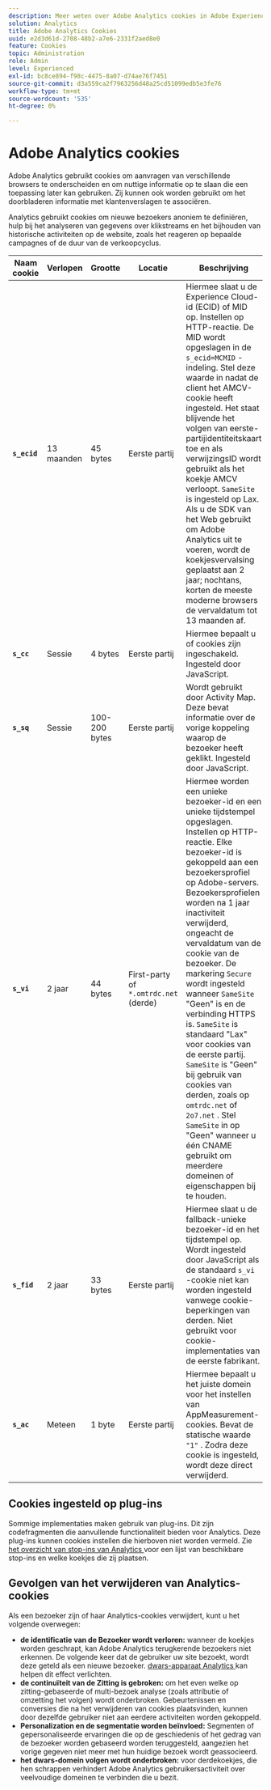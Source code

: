 ```yaml
---
description: Meer weten over Adobe Analytics cookies in Adobe Experience Cloud?
solution: Analytics
title: Adobe Analytics Cookies
uuid: e2d3d61d-2708-48b2-a7e6-2331f2aed8e0
feature: Cookies
topic: Administration
role: Admin
level: Experienced
exl-id: bc8ce894-f98c-4475-8a07-d74ae76f7451
source-git-commit: d3a559ca2f7963256d48a25cd51099edb5e3fe76
workflow-type: tm+mt
source-wordcount: '535'
ht-degree: 0%

---
```


# Adobe Analytics cookies

Adobe Analytics gebruikt cookies om aanvragen van verschillende browsers te onderscheiden en om nuttige informatie op te slaan die een toepassing later kan gebruiken. Zij kunnen ook worden gebruikt om het doorbladeren informatie met klantenverslagen te associëren.

Analytics gebruikt cookies om nieuwe bezoekers anoniem te definiëren, hulp bij het analyseren van gegevens over klikstreams en het bijhouden van historische activiteiten op de website, zoals het reageren op bepaalde campagnes of de duur van de verkoopcyclus.

| Naam cookie | Verlopen | Grootte | Locatie | Beschrijving |
| --- | --- | --- | --- | --- |
| **`s_ecid`** | 13 maanden | 45 bytes | Eerste partij | Hiermee slaat u de Experience Cloud-id (ECID) of MID op. Instellen op HTTP-reactie. De MID wordt opgeslagen in de `s_ecid=MCMID` -indeling. Stel deze waarde in nadat de client het AMCV-cookie heeft ingesteld. Het staat blijvende het volgen van eerste-partijidentiteitskaart toe en als verwijzingsID wordt gebruikt als het koekje AMCV verloopt. `SameSite` is ingesteld op Lax. Als u de SDK van het Web gebruikt om Adobe Analytics uit te voeren, wordt de koekjesvervalsing geplaatst aan 2 jaar; nochtans, korten de meeste moderne browsers de vervaldatum tot 13 maanden af. |
| **`s_cc`** | Sessie | 4 bytes | Eerste partij | Hiermee bepaalt u of cookies zijn ingeschakeld. Ingesteld door JavaScript. |
| **`s_sq`** | Sessie | 100-200 bytes | Eerste partij | Wordt gebruikt door Activity Map. Deze bevat informatie over de vorige koppeling waarop de bezoeker heeft geklikt. Ingesteld door JavaScript. |
| **`s_vi`** | 2 jaar | 44 bytes | First-party of `*.omtrdc.net` (derde) | Hiermee worden een unieke bezoeker-id en een unieke tijdstempel opgeslagen. Instellen op HTTP-reactie. Elke bezoeker-id is gekoppeld aan een bezoekersprofiel op Adobe-servers. Bezoekersprofielen worden na 1 jaar inactiviteit verwijderd, ongeacht de vervaldatum van de cookie van de bezoeker. De markering `Secure` wordt ingesteld wanneer `SameSite` &quot;Geen&quot; is en de verbinding HTTPS is. `SameSite` is standaard &quot;Lax&quot; voor cookies van de eerste partij. `SameSite` is &quot;Geen&quot; bij gebruik van cookies van derden, zoals op `omtrdc.net` of `2o7.net` . Stel `SameSite` in op &quot;Geen&quot; wanneer u één CNAME gebruikt om meerdere domeinen of eigenschappen bij te houden. |
| **`s_fid`** | 2 jaar | 33 bytes | Eerste partij | Hiermee slaat u de fallback-unieke bezoeker-id en het tijdstempel op. Wordt ingesteld door JavaScript als de standaard `s_vi` -cookie niet kan worden ingesteld vanwege cookie-beperkingen van derden. Niet gebruikt voor cookie-implementaties van de eerste fabrikant. |
| **`s_ac`** | Meteen | 1 byte | Eerste partij | Hiermee bepaalt u het juiste domein voor het instellen van AppMeasurement-cookies. Bevat de statische waarde `"1"` . Zodra deze cookie is ingesteld, wordt deze direct verwijderd. |

## Cookies ingesteld op plug-ins

Sommige implementaties maken gebruik van plug-ins. Dit zijn codefragmenten die aanvullende functionaliteit bieden voor Analytics. Deze plug-ins kunnen cookies instellen die hierboven niet worden vermeld. Zie [ het overzicht van stop-ins van Analytics ](https://experienceleague.adobe.com/nl/docs/analytics/implementation/vars/plugins/impl-plugins) voor een lijst van beschikbare stop-ins en welke koekjes die zij plaatsen.

## Gevolgen van het verwijderen van Analytics-cookies

Als een bezoeker zijn of haar Analytics-cookies verwijdert, kunt u het volgende overwegen:

* **de identificatie van de Bezoeker wordt verloren:** wanneer de koekjes worden geschrapt, kan Adobe Analytics terugkerende bezoekers niet erkennen. De volgende keer dat de gebruiker uw site bezoekt, wordt deze geteld als een nieuwe bezoeker. [ dwars-apparaat Analytics ](https://experienceleague.adobe.com/nl/docs/analytics/components/cda/overview) kan helpen dit effect verlichten.
* **de continuïteit van de Zitting is gebroken:** om het even welke op zitting-gebaseerde of multi-bezoek analyse (zoals attributie of omzetting het volgen) wordt onderbroken. Gebeurtenissen en conversies die na het verwijderen van cookies plaatsvinden, kunnen door dezelfde gebruiker niet aan eerdere activiteiten worden gekoppeld.
* **Personalization en de segmentatie worden beïnvloed:** Segmenten of gepersonaliseerde ervaringen die op de geschiedenis of het gedrag van de bezoeker worden gebaseerd worden teruggesteld, aangezien het vorige gegeven niet meer met hun huidige bezoek wordt geassocieerd.
* **het dwars-domein volgen wordt onderbroken:** voor derdekoekjes, die hen schrappen verhindert Adobe Analytics gebruikersactiviteit over veelvoudige domeinen te verbinden die u bezit.
